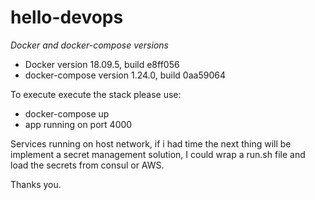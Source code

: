 # hello-devops
_Docker and docker-compose versions_
* Docker version 18.09.5, build e8ff056
* docker-compose version 1.24.0, build 0aa59064

To execute execute the stack please use:
 - docker-compose up
 - app running on port 4000

Services running on host network, if i had time the next thing will be implement a secret management solution, I could wrap a run.sh file and load the secrets from consul or AWS.

Thanks you.
